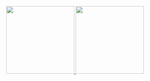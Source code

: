<div align="center">
  <a href="https://github.com/CarlosEduardoNop">
  <img height="180em" src="https://github-readme-stats.vercel.app/api?username=CarlosEduardoNop&show_icons=true&theme=dark&include_all_commits=true&count_private=true"/>
  <img height="180em" src="https://github-readme-stats.vercel.app/api/top-langs/?username=CarlosEduardoNop&layout=compact&langs_count=7&theme=dark"/>
</div>
